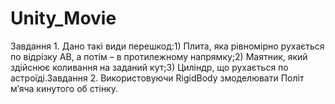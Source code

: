 # Unity_Movie
Завдання 1. Дано такі види перешкод:1) Плита, яка рівномірно рухається по відрізку АВ, а потім – в протилежному напрямку;2) Маятник, який здійснює коливання на заданий кут;3) Циліндр, що рухається по астроїді.Завдання 2. Використовуючи RigidBody змоделювати Політ м’яча кинутого об стінку.
